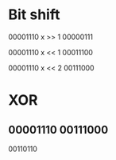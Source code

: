 # Bit shift

00001110  x >> 1
00000111

00001110 x << 1
00011100

00001110 x << 2
00111000

# XOR

00001110
00111000
--------
00110110